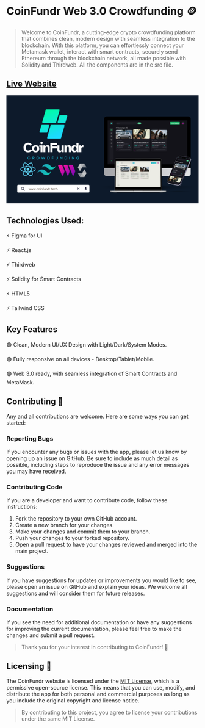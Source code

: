 # CoinFundr Web 3.0 Crowdfunding  :coin:

>Welcome to CoinFundr, a cutting-edge crypto crowdfunding platform that combines clean, modern design with seamless integration to the blockchain. With this platform, you can effortlessly connect your Metamask wallet, interact with smart contracts, securely send Ethereum through the blockchain network, all made possible with Solidity and Thirdweb. All the components are in the src file.

## [Live Website](https://coinfundr.tech/)

![Preview](/preview.png)

## Technologies Used:

:zap: Figma for UI

:zap: React.js

:zap: Thirdweb

:zap: Solidity for Smart Contracts

:zap: HTML5

:zap: Tailwind CSS


## Key Features

:green_circle:  Clean, Modern UI/UX Design with Light/Dark/System Modes.

:green_circle:  Fully responsive on all devices - Desktop/Tablet/Mobile.

:green_circle:  Web 3.0 ready, with seamless integration of Smart Contracts and MetaMask.


## Contributing  :open_hands:

Any and all contributions are welcome. Here are some ways you can get started:

### Reporting Bugs

If you encounter any bugs or issues with the app, please let us know by opening up an issue on GitHub. Be sure to include as much detail as possible, including steps to reproduce the issue and any error messages you may have received.

### Contributing Code

If you are a developer and want to contribute code, follow these instructions:

1. Fork the repository to your own GitHub account.
2. Create a new branch for your changes.
3. Make your changes and commit them to your branch.
4. Push your changes to your forked repository.
5. Open a pull request to have your changes reviewed and merged into the main project.

### Suggestions

If you have suggestions for updates or improvements you would like to see, please open an issue on GitHub and explain your ideas. We welcome all suggestions and will consider them for future releases.

### Documentation

If you see the need for additional documentation or have any suggestions for improving the current documentation, please feel free to make the changes and submit a pull request.

>Thank you for your interest in contributing to CoinFundr! :pray:


## Licensing  :scroll:

The CoinFundr website is licensed under the [MIT License](https://opensource.org/license/mit/), which is a permissive open-source license. This means that you can use, modify, and distribute the app for both personal and commercial purposes as long as you include the original copyright and license notice.

>By contributing to this project, you agree to license your contributions under the same MIT License.

